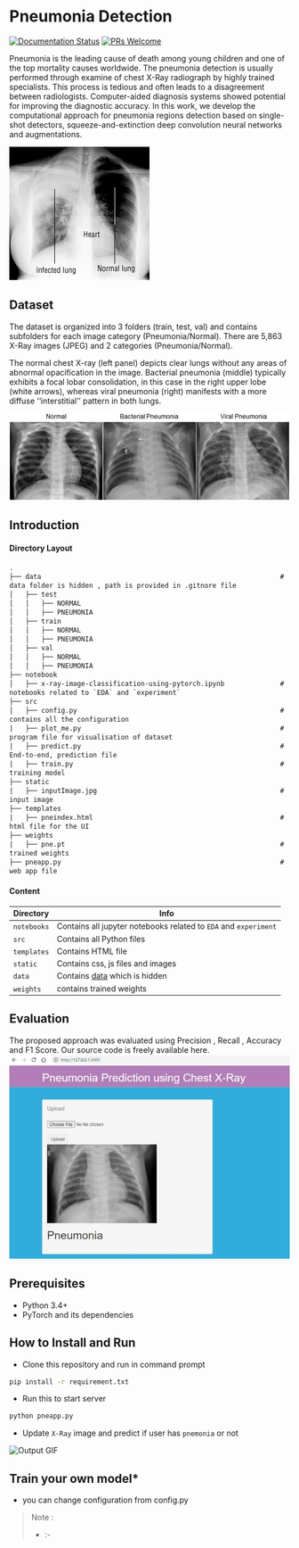 # Pneumonia Detection
[![Documentation Status](https://readthedocs.org/projects/fairscale/badge/?version=latest)](https://fairscale.readthedocs.io/en/latest/?badge=latest) [![PRs Welcome](https://img.shields.io/badge/PRs-welcome-brightgreen.svg)](https://github.com/facebookresearch/fairscale/blob/master/CONTRIBUTING.md)

<!--
[![Contributors][https://img.shields.io/github/contributors/manpreet2000/Medical-AI.svg?style=flat-square]][https://github.com/manpreet2000/Medical-AI/graphs/contributors]
[![Forks][https://img.shields.io/github/forks/manpreet2000/Medical-AI.svg?style=flat-square]][https://github.com/manpreet2000/Medical-AI/network/members]
[![Stargazers][https://img.shields.io/github/stars/manpreet2000/Medical-AI.svg?style=flat-square]][https://github.com/manpreet2000/Medical-AI/stargazers]
[![Issues][https://img.shields.io/github/issues/manpreet2000/Medical-AI.svg?style=flat-square]](https://github.com/manpreet2000/Medical-AI/issues)
 -->
Pneumonia is the leading cause of death among young children and one of the top mortality causes worldwide. The pneumonia detection is usually performed through examine of chest X-Ray radiograph by highly trained specialists. This process is tedious and often leads to a disagreement between radiologists. Computer-aided diagnosis systems showed potential for improving the diagnostic accuracy. In this work, we develop the computational approach for pneumonia regions detection based on single-shot detectors, squeeze-and-extinction deep convolution neural networks and augmentations. 

<img src="readme_images/fig1.jpg" alt="Figure 1.  Pneumonia/Normal " width="" height="">

## Dataset 
The dataset is organized into 3 folders (train, test, val) and contains subfolders for each image category (Pneumonia/Normal). There are 5,863 X-Ray images (JPEG) and 2 categories (Pneumonia/Normal).

The normal chest X-ray (left panel) depicts clear lungs without any areas of abnormal opacification in the image. Bacterial pneumonia (middle) typically exhibits a focal lobar consolidation, in this case in the right upper lobe (white arrows), whereas viral pneumonia (right) manifests with a more diffuse ‘‘interstitial’’ pattern in both lungs.

<img src="readme_images/fig2.jpg" alt="Figure 2. Illustrative Examples of Chest X-Rays in Patients with Pneumonia" width="" height="">

## Introduction

#### Directory Layout 
    .
    ├── data                                                            # data folder is hidden , path is provided in .gitnore file
    │   ├── test
    │   │   ├── NORMAL
    │   │   ├── PNEUMONIA
    │   ├── train
    │   │   ├── NORMAL
    │   │   ├── PNEUMONIA
    │   ├── val
    │   │   ├── NORMAL
    │   │   ├── PNEUMONIA
    ├── notebook
    │   ├── x-ray-image-classification-using-pytorch.ipynb              # notebooks related to `EDA` and `experiment`
    ├── src
    │   ├── config.py                                                   # contains all the configuration
    |   ├── plot_me.py                                                  # program file for visualisation of dataset 
    |   ├── predict.py                                                  # End-to-end, prediction file
    |   ├── train.py                                                    # training model 
    ├── static
    |   ├── inputImage.jpg                                              # input image
    ├── templates
    |   ├── pneindex.html                                               # html file for the UI
    ├── weights
    |   ├── pne.pt                                                      # trained weights
    ├── pneapp.py                                                       # web app file


#### Content
| Directory | Info |
|-----------|--------------|
| `notebooks` | Contains all jupyter notebooks related to `EDA` and `experiment` |
| `src` | Contains all Python files |
| `templates` | Contains HTML file |
| `static` | Contains css, js files and images  |
| `data` | Contains [data](https://www.kaggle.com/paultimothymooney/chest-xray-pneumonia) which is hidden  |
| `weights` | contains trained weights |

## Evaluation 
The proposed approach was evaluated using Precision , Recall , Accuracy and F1 Score. Our source code is freely available here.
<img src="readme_images/fig3.jpg" alt="Figure 3. Evaluation of Model " width="" height="">

## Prerequisites
* Python 3.4+
* PyTorch and its dependencies

## How to Install and Run
* Clone this repository and run in command prompt
```bash
pip install -r requirement.txt
``` 
* Run this to start server
```bash
python pneapp.py
``` 
* Update `X-Ray` image and predict if user has `pnemonia` or not
<img src="out.gif" alt=" Output GIF " width="" height="">

## Train your own model*
* you can change configuration from config.py

> Note :
> * :- 



